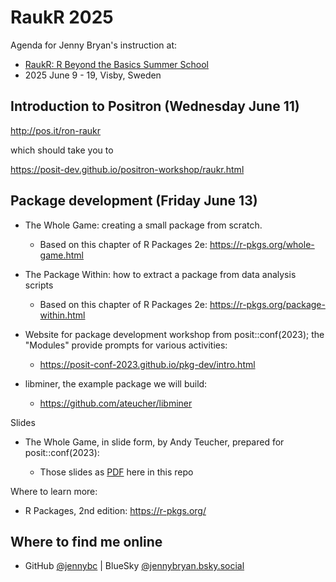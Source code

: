 
# RaukR 2025

Agenda for Jenny Bryan's instruction at:

  * [RaukR: R Beyond the Basics Summer School](https://nbisweden.github.io/raukr-2025/)
  * 2025 June 9 - 19, Visby, Sweden

## Introduction to Positron (Wednesday June 11)

<http://pos.it/ron-raukr>

which should take you to

<https://posit-dev.github.io/positron-workshop/raukr.html>

## Package development (Friday June 13)

* The Whole Game: creating a small package from scratch.
  - Based on this chapter of R Packages 2e: <https://r-pkgs.org/whole-game.html>   
* The Package Within: how to extract a package from data analysis scripts
  - Based on this chapter of R Packages 2e: <https://r-pkgs.org/package-within.html>
  
* Website for package development workshop from posit::conf(2023); the "Modules" provide prompts for various activities:
  
  - <https://posit-conf-2023.github.io/pkg-dev/intro.html>
  
* libminer, the example package we will build:

  - <https://github.com/ateucher/libminer>
  
Slides

  * The Whole Game, in slide form, by Andy Teucher, prepared for posit::conf(2023):

    - Those slides as [PDF](pkg-dev-2023.pdf) here in this repo
  
Where to learn more:

* R Packages, 2nd edition: <https://r-pkgs.org/>

## Where to find me online

  * GitHub [\@jennybc](https://github.com/jennybc) \| BlueSky [\@jennybryan.bsky.social](https://bsky.app/profile/jennybryan.bsky.social)
